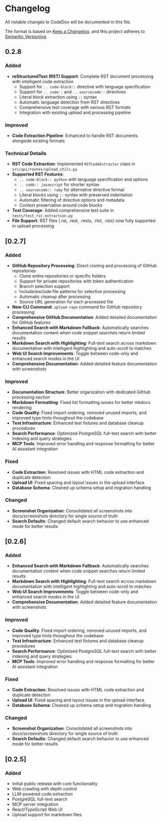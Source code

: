 # Changelog

All notable changes to CodeDox will be documented in this file.

The format is based on [Keep a Changelog](https://keepachangelog.com/en/1.0.0/),
and this project adheres to [Semantic Versioning](https://semver.org/spec/v2.0.0.html).

## 0.2.8

### Added

- **reStructuredText (RST) Support**: Complete RST document processing with intelligent code extraction
  - Support for `.. code-block::` directive with language specification
  - Support for `.. code::` and `.. sourcecode::` directives
  - Literal block extraction using `::` syntax
  - Automatic language detection from RST directives
  - Comprehensive test coverage with various RST formats
  - Integration with existing upload and processing pipeline

### Improved

- **Code Extraction Pipeline**: Enhanced to handle RST documents alongside existing formats

### Technical Details

- **RST Code Extraction**: Implemented `RSTCodeExtractor` class in `src/api/routes/upload_utils.py`
- **Supported RST Features**:
  - `.. code-block:: python` with language specification and options
  - `.. code:: javascript` for shorter syntax
  - `.. sourcecode:: ruby` for alternative directive format
  - Literal blocks using `::` syntax with preserved indentation
  - Automatic filtering of directive options and metadata
  - Context preservation around code blocks
- **Test Coverage**: Added comprehensive test suite in `tests/test_rst_extraction.py`
- **File Support**: RST files (.rst, .rest, .restx, .rtxt, .rstx) now fully supported in upload processing

## [0.2.7]

### Added

- **GitHub Repository Processing**: Direct cloning and processing of GitHub repositories
  - Clone entire repositories or specific folders
  - Support for private repositories with token authentication
  - Branch selection support
  - Include/exclude file patterns for selective processing
  - Automatic cleanup after processing
  - Source URL generation for each processed file
- **New CLI Command**: `upload-repo` command for GitHub repository processing
- **Comprehensive GitHub Documentation**: Added detailed documentation for GitHub features
- **Enhanced Search with Markdown Fallback**: Automatically searches documentation content when code snippet searches return limited results
- **Markdown Search with Highlighting**: Full-text search across markdown documentation with intelligent highlighting and auto-scroll to matches
- **Web UI Search Improvements**: Toggle between code-only and enhanced search modes in the UI
- **Comprehensive Documentation**: Added detailed feature documentation with screenshots

### Improved

- **Documentation Structure**: Better organization with dedicated GitHub processing section
- **Markdown Formatting**: Fixed list formatting issues for better mkdocs rendering
- **Code Quality**: Fixed import ordering, removed unused imports, and improved type hints throughout the codebase
- **Test Infrastructure**: Enhanced test fixtures and database cleanup procedures
- **Search Performance**: Optimized PostgreSQL full-text search with better indexing and query strategies
- **MCP Tools**: Improved error handling and response formatting for better AI assistant integration

### Fixed

- **Code Extraction**: Resolved issues with HTML code extraction and duplicate detection
- **Upload UI**: Fixed spacing and layout issues in the upload interface
- **Database Schema**: Cleaned up schema setup and migration handling

### Changed

- **Screenshot Organization**: Consolidated all screenshots into docs/screenshots directory for single source of truth
- **Search Defaults**: Changed default search behavior to use enhanced mode for better results

## [0.2.6]

### Added

- **Enhanced Search with Markdown Fallback**: Automatically searches documentation content when code snippet searches return limited results
- **Markdown Search with Highlighting**: Full-text search across markdown documentation with intelligent highlighting and auto-scroll to matches
- **Web UI Search Improvements**: Toggle between code-only and enhanced search modes in the UI
- **Comprehensive Documentation**: Added detailed feature documentation with screenshots

### Improved

- **Code Quality**: Fixed import ordering, removed unused imports, and improved type hints throughout the codebase
- **Test Infrastructure**: Enhanced test fixtures and database cleanup procedures
- **Search Performance**: Optimized PostgreSQL full-text search with better indexing and query strategies
- **MCP Tools**: Improved error handling and response formatting for better AI assistant integration

### Fixed

- **Code Extraction**: Resolved issues with HTML code extraction and duplicate detection
- **Upload UI**: Fixed spacing and layout issues in the upload interface
- **Database Schema**: Cleaned up schema setup and migration handling

### Changed

- **Screenshot Organization**: Consolidated all screenshots into docs/screenshots directory for single source of truth
- **Search Defaults**: Changed default search behavior to use enhanced mode for better results

## [0.2.5]

### Added

- Initial public release with core functionality
- Web crawling with depth control
- LLM-powered code extraction
- PostgreSQL full-text search
- MCP server integration
- React/TypeScript Web UI
- Upload support for markdown files
